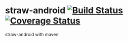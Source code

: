 straw-android [![Build Status](https://travis-ci.org/kt3k/straw-android.png?branch=master)](https://travis-ci.org/kt3k/straw-android) [![Coverage Status](https://coveralls.io/repos/kt3k/straw-android/badge.png?branch=master)](https://coveralls.io/r/kt3k/straw-android?branch=master)
===================

straw-android with maven

